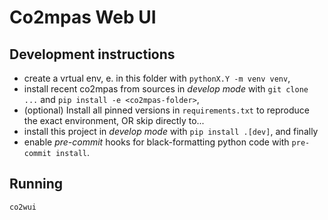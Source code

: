 # Co2mpas Web UI

## Development instructions

- create a vrtual env, e. in this folder with `pythonX.Y -m venv venv`,
- install recent co2mpas from sources in *develop mode* with `git clone ...` and `pip install -e <co2mpas-folder>`,
- (optional) Install all pinned versions in `requirements.txt` to reproduce the exact environment, OR skip directly to...
- install this project in *develop mode* with `pip install .[dev]`, and finally
- enable *pre-commit* hooks for black-formatting python code with `pre-commit install`.

## Running

```shell
co2wui
```
